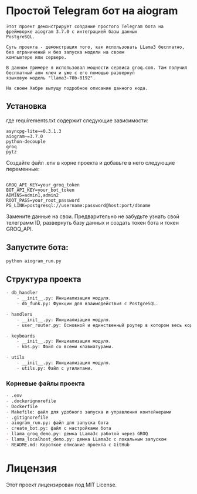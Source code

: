 # Простой Telegram бот на aiogram

```
Этот проект демонстрирует создание простого Telegram бота на фреймворке aiogram 3.7.0 с интеграцией базы данных 
PostgreSQL.

Суть проекта - демонстрация того, как использовать LLama3 бесплатно, без ограничений и без запуска модели на своем 
компьютере или сервере.

В данном примере я использовал мощности сервиса groq.com. Там получил бесплатный апи ключ и уже с его помощью развернул 
языковую модель "llama3-70b-8192".

На своем Хабре выпущу подробное описание данного кода.

```

## Установка

где requirements.txt содержит следующие зависимости:

``` requirements
asyncpg-lite~=0.3.1.3
aiogram~=3.7.0
python-decouple
groq
pytz
```

Создайте файл .env в корне проекта и добавьте в него следующие переменные:

``` textmate

GROQ_API_KEY=your_groq_token
BOT_API_KEY=your_bot_token
ADMINS=admin1,admin2
ROOT_PASS=your_root_password
PG_LINK=postgresql://username:password@host:port/dbname

``` 

Замените данные на свои. Предварительно не забудьте узнать свой телеграмм ID, развернуть базу данных и создать токен
бота и токен GROQ_API.

## Запустите бота:

``` bash
python aiogram_run.py
``` 

## Структура проекта

```markdown
- db_handler
    - __init__.py: Инициализация модуля.
    - db_funk.py: Функции для взаимодействия с PostgreSQL.

- handlers
    - __init__.py: Инициализация модуля.
    - user_router.py: Основной и единственный роутер в котором весь код

- keyboards
    - __init__.py: Инициализация модуля.
    - kbs.py: Файл со всеми клавиатурами.

- utils
    - __init__.py: Инициализация модуля.
    - utils.py: Файл с утилитами.
```

### Корневые файлы проекта

```markdown
- .env
- .dockerignorefile
- Dockerfile
- Makefile: файл для удобного запуска и управления контейнерами
- .gitignorefile
- aiogram_run.py: файл для запуска бота
- create_bot.py: файл с настройками бота
- llama_groq_demo.py: демка LLama3с работой через GROQ
- llama_localhost_demo.py: демка LLama3с с локальным запуском
- README.md: Короткое описание проекта с GitHub
```

# Лицензия

Этот проект лицензирован под MIT License.